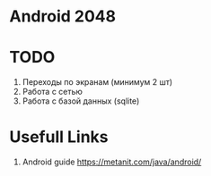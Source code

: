 # Android 2048

# TODO
1. Переходы по экранам (минимум 2 шт)
2. Работа с сетью
3. Работа с базой данных (sqlite)

# Usefull Links
1. Android guide https://metanit.com/java/android/

